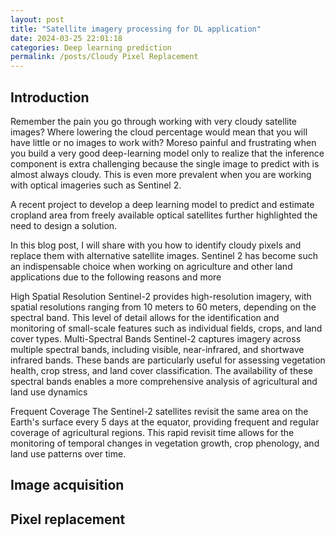 ```yaml
---
layout: post
title: "Satellite imagery processing for DL application"
date: 2024-03-25 22:01:18
categories: Deep learning prediction
permalink: /posts/Cloudy Pixel Replacement
---
```

## Introduction
Remember the pain you go through working with very cloudy satellite images? Where lowering the cloud percentage would mean that you will have little or no images to work with? Moreso painful and frustrating when you build a very good deep-learning model only to realize that the inference component is extra challenging because the single image to predict with is almost always cloudy. This is even more prevalent when you are working with optical imageries such as Sentinel 2.

A recent project to develop a deep learning model to predict and estimate cropland area from freely available optical satellites further  highlighted the need to design a solution.  



In this blog post, I will share with you how to identify cloudy pixels and replace them with alternative satellite images.
Sentinel 2 has become such an indispensable choice when working on agriculture and other land  applications due to the following reasons and more 

High Spatial Resolution 
Sentinel-2 provides high-resolution imagery, with spatial resolutions ranging from 10 meters to 60 meters, depending on the spectral band. This level of detail allows for the identification and monitoring of small-scale features such as individual fields, crops, and land cover types.
Multi-Spectral Bands
Sentinel-2 captures imagery across multiple spectral bands, including visible, near-infrared, and shortwave infrared bands. These bands are particularly useful for assessing vegetation health, crop stress, and land cover classification. The availability of these spectral bands enables a more comprehensive analysis of agricultural and land use dynamics

Frequent Coverage
The Sentinel-2 satellites revisit the same area on the Earth's surface every 5 days at the equator, providing frequent and regular coverage of agricultural regions. This rapid revisit time allows for the monitoring of temporal changes in vegetation growth, crop phenology, and land use patterns over time.


## Image acquisition 

## Pixel replacement
